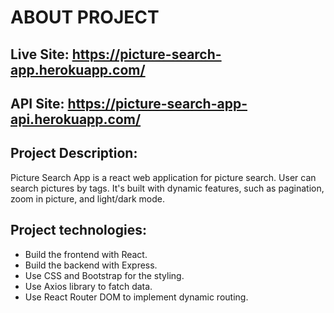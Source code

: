 # ABOUT PROJECT
## Live Site: https://picture-search-app.herokuapp.com/
## API Site: https://picture-search-app-api.herokuapp.com/
## Project Description:
Picture Search App is a react web application for picture search. User can search pictures by tags. It's built with dynamic features, such as pagination, zoom in picture, and light/dark mode.

## Project technologies:
- Build the frontend with React.
- Build the backend with Express.
- Use CSS and Bootstrap for the styling.
- Use Axios library to fatch data.
- Use React Router DOM to implement dynamic routing.